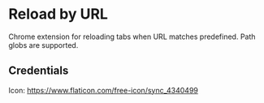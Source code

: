# Reload by URL

Chrome extension for reloading tabs when URL matches predefined.
Path globs are supported.

## Credentials

Icon: https://www.flaticon.com/free-icon/sync_4340499